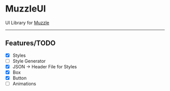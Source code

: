 # MuzzleUI
UI Library for [Muzzle](https://pikostudios.github.io/Muzzle)
***

## Features/TODO
- [x] Styles
- [ ] Style Generator
- [x] JSON -> Header File for Styles
- [x] Box
- [x] Button
- [ ] Animations
